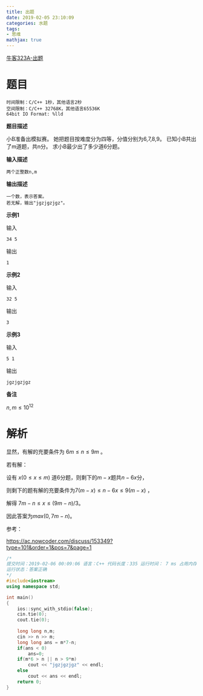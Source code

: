 ```yaml
---
title: 出题
date: 2019-02-05 23:10:09
categories: 水题
tags:
- 思维
mathjax: true
---
```


[牛客323A-出题](https://ac.nowcoder.com/acm/contest/332/A)

<!-- more -->

# 题目

```
时间限制：C/C++ 1秒，其他语言2秒
空间限制：C/C++ 32768K，其他语言65536K
64bit IO Format: %lld
```

**题目描述**

小B准备出模拟赛。
 她把题目按难度分为四等，分值分别为6,7,8,9。
 已知小B共出了m道题，共n分。
 求小B最少出了多少道6分题。    

**输入描述**

```
两个正整数n,m
```

**输出描述**

```
一个数，表示答案。
若无解，输出"jgzjgzjgz"。
```

**示例1**

输入

```
34 5
```

输出

```
1
```

**示例2**

输入

```
32 5
```

输出

```
3
```

**示例3**

输入

```
5 1
```

输出

```
jgzjgzjgz
```

**备注**

$n,m\leq10^{12}$

# 解析

显然，有解的充要条件为 $6m≤n≤9m$ 。

若有解：

设有 $x(0≤x≤m)$ 道6分题，则剩下的$m-x$题共$n-6x$分，

则剩下的题有解的充要条件为$7(m−x)≤n−6x≤9(m−x)$ ，

解得 $7m−n≤x≤(9m−n)/3​$。

因此答案为$max(0,7m-n)​$。

参考：

https://ac.nowcoder.com/discuss/153349?type=101&order=1&pos=7&page=1

```c++
/*
提交时间：2019-02-06 00:09:06 语言：C++ 代码长度：335 运行时间： 7 ms 占用内存：604K 
运行状态：答案正确
*/
#include<iostream>
using namespace std;

int main()
{
    ios::sync_with_stdio(false);
    cin.tie(0);
    cout.tie(0);
    
    long long n,m;
    cin >> n >> m;
    long long ans = m*7-n;
    if(ans < 0)
        ans=0;
    if(m*6 > n || n > 9*m)
    	cout << "jgzjgzjgz" << endl;
    else 
     	cout << ans << endl; 
    return 0;
}
```

